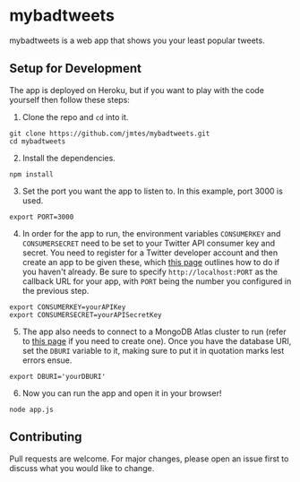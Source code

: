 # mybadtweets
mybadtweets is a web app that shows you your least popular tweets.

## Setup for Development
The app is deployed on Heroku, but if you want to play with the code yourself then follow these steps:

1. Clone the repo and `cd` into it.
```
git clone https://github.com/jmtes/mybadtweets.git
cd mybadtweets
```
2. Install the dependencies.
```
npm install
```
3. Set the port you want the app to listen to. In this example, port 3000 is used.
```
export PORT=3000
```
4. In order for the app to run, the environment variables `CONSUMERKEY` and `CONSUMERSECRET` need to be set to your Twitter API consumer key and secret. You need to register for a Twitter developer account and then create an app to be given these, which [this page](https://developer.twitter.com/en/docs/basics/getting-started) outlines how to do if you haven't already. Be sure to specify `http://localhost:PORT` as the callback URL for your app, with `PORT` being the number you configured in the previous step.
```
export CONSUMERKEY=yourAPIKey
export CONSUMERSECRET=yourAPISecretKey
```
5. The app also needs to connect to a MongoDB Atlas cluster to run (refer to [this page](https://docs.atlas.mongodb.com/getting-started/) if you need to create one). Once you have the database URI, set the `DBURI` variable to it, making sure to put it in quotation marks lest errors ensue.
```
export DBURI='yourDBURI'
```
6. Now you can run the app and open it in your browser!
```
node app.js
```

## Contributing
Pull requests are welcome. For major changes, please open an issue first to discuss what you would like to change.
